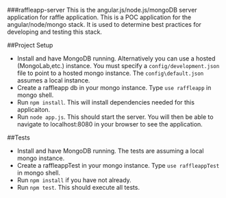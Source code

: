 ###raffleapp-server
This is the angular.js/node.js/mongoDB server application for raffle application.  This is a POC application for the 
angular/node/mongo stack.  It is used to determine best practices for developing and testing this stack.

##Project Setup
  * Install and have MongoDB running.  Alternatively you can use a hosted (MongoLab,etc.) instance.  You must specify a `config/development.json` file to point to a hosted mongo instance.  The `config\default.json` assumes a local instance.
  * Create a raffleapp db in your mongo instance.  Type `use raffleapp` in mongo shell.
  * Run `npm install`.  This will install dependencies needed for this applicaiton.
  * Run `node app.js`.  This should start the server.  You will then be able to navigate to localhost:8080 in your browser to see the application.

##Tests
  * Install and have MongoDB running.  The tests are assuming a local mongo instance.
  * Create a raffleappTest in your mongo instance. Type `use raffleappTest` in mongo shell.
  * Run `npm install` if you have not already.
  * Run `npm test`.  This should execute all tests.
